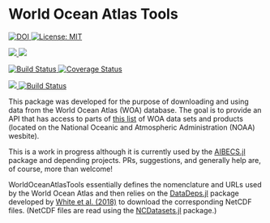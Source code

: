 # World Ocean Atlas Tools

<p>
  <a href="https://doi.org/10.5281/zenodo.2677666">
    <img src="https://zenodo.org/badge/DOI/10.5281/zenodo.2677666.svg" alt="DOI">
  </a>
  <a href="https://github.com/briochemc/WorldOceanAtlasTools.jl/blob/master/LICENSE">
    <img alt="License: MIT" src="https://img.shields.io/badge/License-MIT-yellow.svg">
  </a>
</p>
<p>
  <a href="https://briochemc.github.io/WorldOceanAtlasTools.jl/stable/">
    <img src=https://img.shields.io/badge/docs-stable-blue.svg>
  </a>
  <a href="https://briochemc.github.io/WorldOceanAtlasTools.jl/latest/">
    <img src=https://img.shields.io/badge/docs-dev-blue.svg>
  </a>
</p>
<p>
  <a href="https://travis-ci.com/briochemc/WorldOceanAtlasTools.jl">
    <img alt="Build Status" src="https://travis-ci.com/briochemc/WorldOceanAtlasTools.jl.svg?branch=master">
  </a>
  <a href='https://coveralls.io/github/briochemc/WorldOceanAtlasTools.jl'>
    <img src='https://coveralls.io/repos/github/briochemc/WorldOceanAtlasTools.jl/badge.svg' alt='Coverage Status' />
  </a>
</p>
<p>
  <a href="https://codecov.io/gh/briochemc/WorldOceanAtlasTools.jl">
    <img src="https://codecov.io/gh/briochemc/WorldOceanAtlasTools.jl/branch/master/graph/badge.svg" />
  </a>
  <a href="https://ci.appveyor.com/project/briochemc/WorldOceanAtlasTools-jl">
    <img alt="Build Status" src="https://ci.appveyor.com/api/projects/status/76lcl30w1uxbirx2?svg=true">
  </a>
</p>


This package was developed for the purpose of downloading and using data from the World Ocean Atlas (WOA) database.
The goal is to provide an API that has access to parts of [this list](https://www.nodc.noaa.gov/OC5/indprod.html) of WOA data sets and products (located on the National Oceanic and Atmospheric Administration (NOAA) wesbite).

This is a work in progress although it is currently used by the [AIBECS.jl](https://github.com/briochemc/AIBECS.jl) package and depending projects.
PRs, suggestions, and generally help are, of course, more than welcome!

WorldOceanAtlasTools essentially defines the nomenclature and URLs used by the World Ocean Atlas and then relies on the [DataDeps.jl](https://github.com/oxinabox/DataDeps.jl) package developed by [White et al. (2018)](https://arxiv.org/abs/1808.01091) to download the corresponding NetCDF files.
(NetCDF files are read using the [NCDatasets.jl](https://github.com/Alexander-Barth/NCDatasets.jl) package.)

